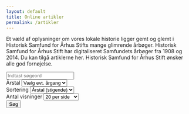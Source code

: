 ```yaml
---
layout: default
title: Online artikler
permalink: /artikler
---
```


<p>Et væld af oplysninger om vores lokale historie ligger gemt og glemt i Historisk Samfund for Århus Stifts mange glimrende årbøger.
Historisk Samfund for Århus Stift har digitaliseret Samfundets årbøger fra 1908 og 2014. 
Du kan tilgå artiklerne her. Historisk Samfund for Århus Stift ønsker alle god fornøjelse.</p>

<div class="searchform-container">
    <form id="searchform" method="get">
        <input id="q" class="form-control" name="q" type="search" aria-label="Indtast søgeord" placeholder="Indtast søgeord" required>
        <div class="form-row">
            <div class="select-container">
                <label for="year">Årstal
                    <select id="year" class="form-control" name="year" aria-label="Vis kun resultater fra denne årgang">>
                        <option value="" selected>Vælg evt. årgang</option>
                        {% for i in (1908..2014) %}
                            <option value="{{ i }}">{{ i }}</option>
                        {% endfor %}
                    </select>
                </label>
            </div>
            <div class="select-container">
                <label for="sort">Sortering
                    <select id="sort" class="form-control" name="sort" aria-label="Sortér søgningen">
                        <option value="year_asc" selected>Årstal (stigende)</option>
                        <option value="year_desc">Årstal (faldende)</option>
                        <option value="title_asc">Titel (stigende)</option>
                        <option value="title_desc">Titel (faldende)</option>
                        <option value="author_asc">Forfatter (A-Å)</option>
                        <option value="author_desc">Forfatter (Å-A)</option>
                    </select>
                </label>
            </div>
            <div class="select-container">
                <label for="size">Antal visninger
                    <select id="size" name="size" class="form-control" aria-label="Vælg antal søgeresultater per side">
                        <option value="20" selected>20 per side</option>
                        <option value="50">50 per side</option>
                        <option value="100">100 per side</option>
                    </select>
                </label>
            </div>
        </div>
        <button type="submit" aria-label="Søg">Søg</button>
    </form>
</div>
<div class="results-container">
    <ul class="results-list">
    </ul>
</div>
